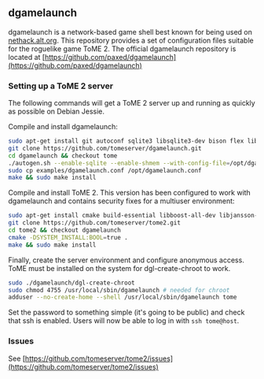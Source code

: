## dgamelaunch

dgamelaunch is a network-based game shell best known for being used on [nethack.alt.org](https://nethack.alt.org). This repository provides a set of configuration files suitable for the roguelike game ToME 2. The official dgamelaunch repository is located at [https://github.com/paxed/dgamelaunch](https://github.com/paxed/dgamelaunch)

### Setting up a ToME 2 server

The following commands will get a ToME 2 server up and running as quickly as possible on Debian Jessie.

Compile and install dgamelaunch:
```bash
sudo apt-get install git autoconf sqlite3 libsqlite3-dev bison flex libncursesw5 libncursesw5-dev libncurses5-dev
git clone https://github.com/tomeserver/dgamelaunch.git
cd dgamelaunch && checkout tome
./autogen.sh --enable-sqlite --enable-shmem --with-config-file=/opt/dgamelaunch.conf 
sudo cp examples/dgamelaunch.conf /opt/dgamelaunch.conf
make && sudo make install
```

Compile and install ToME 2. This version has been configured to work with dgamelaunch and contains security fixes for a multiuser environment:

```bash
sudo apt-get install cmake build-essential libboost-all-dev libjansson-dev pkg-config
git clone https://github.com/tomeserver/tome2.git
cd tome2 && checkout dgamelaunch 
cmake -DSYSTEM_INSTALL:BOOL=true . 
make && sudo make install 
```

Finally, create the server environment and configure anonymous access. ToME must be installed on the system for dgl-create-chroot to work.

```bash
sudo ./dgamelaunch/dgl-create-chroot
sudo chmod 4755 /usr/local/sbin/dgamelaunch # needed for chroot
adduser --no-create-home --shell /usr/local/sbin/dgamelaunch tome
```
Set the password to something simple (it's going to be public) and check that ssh is enabled. Users will now be able to log in with `ssh tome@host`.

### Issues
See [https://github.com/tomeserver/tome2/issues](https://github.com/tomeserver/tome2/issues)
